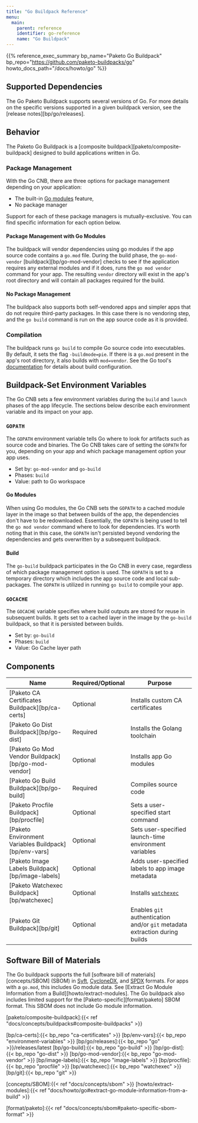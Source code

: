 ```yaml
---
title: "Go Buildpack Reference"
menu:
  main:
    parent: reference
    identifier: go-reference
    name: "Go Buildpack"
---
```


{{% reference_exec_summary bp_name="Paketo Go Buildpack" bp_repo="https://github.com/paketo-buildpacks/go" howto_docs_path="/docs/howto/go" %}}

## Supported Dependencies

The Go Paketo Buildpack supports several versions of Go.
For more details on the specific versions supported in a given buildpack
version, see the [release
notes][bp/go/releases].

## Behavior
The Paketo Go Buildpack is a [composite buildpack][paketo/composite-buildpack] designed to build applications written in Go.

### Package Management

With the Go CNB, there are three options for package management depending on
your application:
* The built-in [Go modules][Golang/modules] feature,
* No package manager

Support for each of these package managers is mutually-exclusive. You can find
specific information for each option below.

#### Package Management with Go Modules

The buildpack will vendor dependencies using go modules if the app source
code contains a `go.mod` file. During the build phase, the `go-mod-vendor`
[buildpack][bp/go-mod-vendor] checks to see
if the application requires any external modules and if it does, runs the `go
mod vendor` command for your app. The resulting `vendor` directory will exist
in the app's root directory and will contain all packages required for the build.


#### No Package Management

The buildpack also supports both self-vendored apps and simpler apps that do not
require third-party packages. In this case there is no vendoring step, and the
`go build` command is run on the app source code as it is provided.

### Compilation
The buildpack runs `go build` to compile Go source code into executables. By
default, it sets the flag `-buildmode=pie`. If there is a `go.mod` present in
the app's root directory, it also builds with `mod=vendor`. See the Go tool's [documentation][Golang/tool-docs] for details about build configuration.

## Buildpack-Set Environment Variables

The Go CNB sets a few environment variables during the `build` and `launch`
phases of the app lifecycle. The sections below describe each environment
variable and its impact on your app.

### `GOPATH`

The `GOPATH` environment variable tells Go where to look for artifacts such as
source code and binaries. The Go CNB takes care of setting the `GOPATH` for
you, depending on your app and which package management option your app uses.

* Set by: `go-mod-vendor` and `go-build`
* Phases: `build`
* Value: path to Go workspace

#### Go Modules

When using Go modules, the Go CNB sets the `GOPATH` to a cached module layer in
the image so that between builds of the app, the dependencies don't have to be
redownloaded. Essentially, the `GOPATH` is being used to tell the `go mod
vendor` command where to look for dependencies. It's worth noting that in this
case, the `GOPATH` isn't persisted beyond vendoring the dependencies and gets
overwritten by a subsequent buildpack.

#### Build

The `go-build` buildpack participates in the Go CNB in every case, regardless
of which package management option is used. The `GOPATH` is set to a temporary
directory which includes the app source code and local sub-packages. The
`GOPATH` is utilized in running `go build` to compile your app.

### `GOCACHE`

The `GOCACHE` variable specifies where build outputs are stored for reuse in
subsequent builds. It gets set to a cached layer in  the image by the
`go-build` buildpack, so that it is persisted between builds.

* Set by: `go-build`
* Phases: `build`
* Value: Go Cache layer path

## Components
| Name                                   | Required/Optional | Purpose                                               |
|----------------------------------------|-------------------|-------------------------------------------------------|
| [Paketo CA Certificates Buildpack][bp/ca-certs]       | Optional          | Installs custom CA certificates                       |
| [Paketo Go Dist Buildpack][bp/go-dist]               | Required          | Installs the Golang toolchain                         |
| [Paketo Go Mod Vendor Buildpack][bp/go-mod-vendor]         | Optional          | Installs app Go modules                               |
| [Paketo Go Build Buildpack][bp/go-build]              | Required          | Compiles source code                                  |
| [Paketo Procfile Buildpack][bp/procfile]              | Optional          | Sets a user-specified start command                   |
| [Paketo Environment Variables Buildpack][bp/env-vars] | Optional          | Sets user-specified launch-time environment variables |
| [Paketo Image Labels Buildpack][bp/image-labels]          | Optional          | Adds user-specified labels to app image metadata      |
| [Paketo Watchexec Buildpack][bp/watchexec]          | Optional          | Installs [`watchexec`][watchexec]       |
| [Paketo Git Buildpack][bp/git]          | Optional          | Enables `git` authentication and/or `git` metadata extraction during builds       |


##  Software Bill of Materials
The Go buildpack supports the full [software bill of materials][concepts/SBOM]
(SBOM) in [Syft][format/syft], [CycloneDX][format/cyclonedx], and
[SPDX][format/spdx] formats. For apps with a `go.mod`, this includes Go module
data.  See [Extract Go Module Information from a Build][howto/extract-modules]. The Go buildpack also
includes limited support for the [Paketo-specific][format/paketo] SBOM format.
This SBOM does not include Go module information.

<!-- References -->
<!-- spellchecker-disable -->
[Golang/tool-docs]:https://pkg.go.dev/cmd/go
[Golang/modules]:https://github.com/golang/go/wiki/Modules

[paketo/composite-buildpack]:{{< ref "docs/concepts/buildpacks#composite-buildpacks" >}}

[bp/ca-certs]:{{< bp_repo "ca-certificates" >}}
[bp/env-vars]:{{< bp_repo "environment-variables" >}}
[bp/go/releases]:{{< bp_repo "go" >}}/releases/latest
[bp/go-build]:{{< bp_repo "go-build" >}}
[bp/go-dist]:{{< bp_repo "go-dist" >}}
[bp/go-mod-vendor]:{{< bp_repo "go-mod-vendor" >}}
[bp/image-labels]:{{< bp_repo "image-labels" >}}
[bp/procfile]:{{< bp_repo "procfile" >}}
[bp/watchexec]:{{< bp_repo "watchexec" >}}
[bp/git]:{{< bp_repo "git" >}}

[concepts/SBOM]:{{< ref "docs/concepts/sbom" >}}
[howto/extract-modules]:{{< ref "docs/howto/go#extract-go-module-information-from-a-build" >}}

[format/cyclonedx]:https://cyclonedx.org/
[format/spdx]:https://spdx.dev/
[format/syft]:https://github.com/anchore/syft/tree/main/schema/json
[format/paketo]:{{< ref "docs/concepts/sbom#paketo-specific-sbom-format" >}}

[watchexec]:https://github.com/watchexec/watchexec
<!-- spellchecker-enable -->
